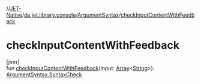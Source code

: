 //[JET-Native](../../../index.md)/[de.jet.library.console](../index.md)/[ArgumentSyntax](index.md)/[checkInputContentWithFeedback](check-input-content-with-feedback.md)

# checkInputContentWithFeedback

[jvm]\
fun [checkInputContentWithFeedback](check-input-content-with-feedback.md)(input: [Array](https://kotlinlang.org/api/latest/jvm/stdlib/kotlin/-array/index.html)&lt;[String](https://kotlinlang.org/api/latest/jvm/stdlib/kotlin/-string/index.html)&gt;): [ArgumentSyntax.SyntaxCheck](-syntax-check/index.md)
